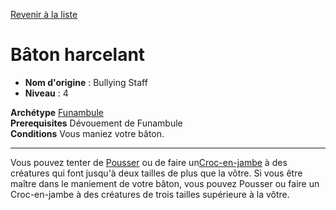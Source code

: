 [Revenir à la liste](list.md)

# Bâton harcelant

 * **Nom d'origine** : Bullying Staff
 * **Niveau** : 4


<p><span id="ctl00_MainContent_DetailedOutput"><strong>Archétype</strong> <u><a href="https://2e.aonprd.com/Archetypes.aspx?ID=37">Funambule</a></u><br><strong>Prerequisites</strong> Dévouement de Funambule<br><strong>Conditions</strong> Vous maniez votre bâton.<br></span></p>
<hr>
<p>Vous pouvez tenter de <a href="https://2e.aonprd.com/Actions.aspx?ID=38">Pousser</a> ou de faire un<a href="https://2e.aonprd.com/Actions.aspx?ID=40">Croc-en-jambe</a> à des créatures qui font jusqu'à deux tailles de plus que la vôtre. Si vous être maître dans le maniement de votre bâton, vous pouvez Pousser ou faire un Croc-en-jambe à des créatures de trois tailles supérieure à la vôtre.&nbsp;</p>